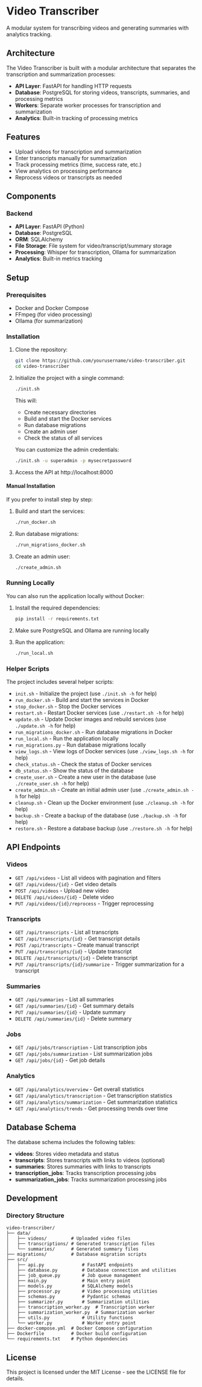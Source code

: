 # Video Transcriber

A modular system for transcribing videos and generating summaries with analytics tracking.

## Architecture

The Video Transcriber is built with a modular architecture that separates the transcription and summarization processes:

- **API Layer**: FastAPI for handling HTTP requests
- **Database**: PostgreSQL for storing videos, transcripts, summaries, and processing metrics
- **Workers**: Separate worker processes for transcription and summarization
- **Analytics**: Built-in tracking of processing metrics

## Features

- Upload videos for transcription and summarization
- Enter transcripts manually for summarization
- Track processing metrics (time, success rate, etc.)
- View analytics on processing performance
- Reprocess videos or transcripts as needed

## Components

### Backend

- **API Layer**: FastAPI (Python)
- **Database**: PostgreSQL
- **ORM**: SQLAlchemy
- **File Storage**: File system for video/transcript/summary storage
- **Processing**: Whisper for transcription, Ollama for summarization
- **Analytics**: Built-in metrics tracking

## Setup

### Prerequisites

- Docker and Docker Compose
- FFmpeg (for video processing)
- Ollama (for summarization)

### Installation

1. Clone the repository:

   ```bash
   git clone https://github.com/yourusername/video-transcriber.git
   cd video-transcriber
   ```

2. Initialize the project with a single command:

   ```bash
   ./init.sh
   ```

   This will:

   - Create necessary directories
   - Build and start the Docker services
   - Run database migrations
   - Create an admin user
   - Check the status of all services

   You can customize the admin credentials:

   ```bash
   ./init.sh -u superadmin -p mysecretpassword
   ```

3. Access the API at http://localhost:8000

#### Manual Installation

If you prefer to install step by step:

1. Build and start the services:

   ```bash
   ./run_docker.sh
   ```

2. Run database migrations:

   ```bash
   ./run_migrations_docker.sh
   ```

3. Create an admin user:

   ```bash
   ./create_admin.sh
   ```

### Running Locally

You can also run the application locally without Docker:

1. Install the required dependencies:

   ```bash
   pip install -r requirements.txt
   ```

2. Make sure PostgreSQL and Ollama are running locally

3. Run the application:

   ```bash
   ./run_local.sh
   ```

### Helper Scripts

The project includes several helper scripts:

- `init.sh` - Initialize the project (use `./init.sh -h` for help)
- `run_docker.sh` - Build and start the services in Docker
- `stop_docker.sh` - Stop the Docker services
- `restart.sh` - Restart Docker services (use `./restart.sh -h` for help)
- `update.sh` - Update Docker images and rebuild services (use `./update.sh -h` for help)
- `run_migrations_docker.sh` - Run database migrations in Docker
- `run_local.sh` - Run the application locally
- `run_migrations.py` - Run database migrations locally
- `view_logs.sh` - View logs of Docker services (use `./view_logs.sh -h` for help)
- `check_status.sh` - Check the status of Docker services
- `db_status.sh` - Show the status of the database
- `create_user.sh` - Create a new user in the database (use `./create_user.sh -h` for help)
- `create_admin.sh` - Create an initial admin user (use `./create_admin.sh -h` for help)
- `cleanup.sh` - Clean up the Docker environment (use `./cleanup.sh -h` for help)
- `backup.sh` - Create a backup of the database (use `./backup.sh -h` for help)
- `restore.sh` - Restore a database backup (use `./restore.sh -h` for help)

## API Endpoints

### Videos

- `GET /api/videos` - List all videos with pagination and filters
- `GET /api/videos/{id}` - Get video details
- `POST /api/videos` - Upload new video
- `DELETE /api/videos/{id}` - Delete video
- `PUT /api/videos/{id}/reprocess` - Trigger reprocessing

### Transcripts

- `GET /api/transcripts` - List all transcripts
- `GET /api/transcripts/{id}` - Get transcript details
- `POST /api/transcripts` - Create manual transcript
- `PUT /api/transcripts/{id}` - Update transcript
- `DELETE /api/transcripts/{id}` - Delete transcript
- `PUT /api/transcripts/{id}/summarize` - Trigger summarization for a transcript

### Summaries

- `GET /api/summaries` - List all summaries
- `GET /api/summaries/{id}` - Get summary details
- `PUT /api/summaries/{id}` - Update summary
- `DELETE /api/summaries/{id}` - Delete summary

### Jobs

- `GET /api/jobs/transcription` - List transcription jobs
- `GET /api/jobs/summarization` - List summarization jobs
- `GET /api/jobs/{id}` - Get job details

### Analytics

- `GET /api/analytics/overview` - Get overall statistics
- `GET /api/analytics/transcription` - Get transcription statistics
- `GET /api/analytics/summarization` - Get summarization statistics
- `GET /api/analytics/trends` - Get processing trends over time

## Database Schema

The database schema includes the following tables:

- **videos**: Stores video metadata and status
- **transcripts**: Stores transcripts with links to videos (optional)
- **summaries**: Stores summaries with links to transcripts
- **transcription_jobs**: Tracks transcription processing jobs
- **summarization_jobs**: Tracks summarization processing jobs

## Development

### Directory Structure

```
video-transcriber/
├── data/
│   ├── videos/         # Uploaded video files
│   ├── transcriptions/ # Generated transcription files
│   └── summaries/      # Generated summary files
├── migrations/         # Database migration scripts
├── src/
│   ├── api.py              # FastAPI endpoints
│   ├── database.py         # Database connection and utilities
│   ├── job_queue.py        # Job queue management
│   ├── main.py             # Main entry point
│   ├── models.py           # SQLAlchemy models
│   ├── processor.py        # Video processing utilities
│   ├── schemas.py          # Pydantic schemas
│   ├── summarizer.py       # Summarization utilities
│   ├── transcription_worker.py  # Transcription worker
│   ├── summarization_worker.py  # Summarization worker
│   ├── utils.py            # Utility functions
│   └── worker.py           # Worker entry point
├── docker-compose.yml  # Docker Compose configuration
├── Dockerfile          # Docker build configuration
└── requirements.txt    # Python dependencies
```

## License

This project is licensed under the MIT License - see the LICENSE file for details.
